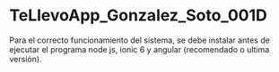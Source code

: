 # TeLlevoApp_Gonzalez_Soto_001D

Para el correcto funcionamiento del sistema, se debe instalar antes de ejecutar el programa node js, ionic 6 y angular (recomendado o ultima versión). 
